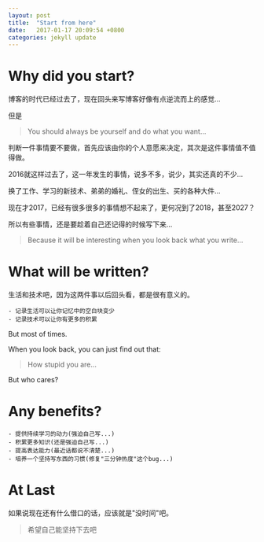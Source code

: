 ```yaml
---
layout: post
title:  "Start from here"
date:   2017-01-17 20:09:54 +0800
categories: jekyll update
---
```


# Why did you start? #

博客的时代已经过去了，现在回头来写博客好像有点逆流而上的感觉...

但是

>You should always be yourself and do what you want...

判断一件事情要不要做，首先应该由你的个人意愿来决定，其次是这件事情值不值得做。

2016就这样过去了，这一年发生的事情，说多不多，说少，其实还真的不少...

换了工作、学习的新技术、弟弟的婚礼、侄女的出生、买的各种大件...

现在才2017，已经有很多很多的事情想不起来了，更何况到了2018，甚至2027？

所以有些事情，还是要趁着自己还记得的时候写下来...

>Because it will be interesting when you look back what you write...

# What will be written? #

生活和技术吧，因为这两件事以后回头看，都是很有意义的。

	- 记录生活可以让你记忆中的空白块变少
	- 记录技术可以让你有更多的积累

But most of times.

When you look back, you can just find out that:

>How stupid you are...

But who cares?

# Any benefits? #

	- 提供持续学习的动力(强迫自己写...)
	- 积累更多知识(还是强迫自己写...)
	- 提高表达能力(最近话都说不清楚...)
	- 培养一个坚持写东西的习惯(修复"三分钟热度"这个bug...)

# At Last #

如果说现在还有什么借口的话，应该就是"没时间"吧。

>希望自己能坚持下去吧
